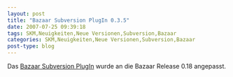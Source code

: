 ```yaml
---
layout: post
title: "Bazaar Subversion PlugIn 0.3.5"
date: 2007-07-25 09:39:18
tags: SKM,Neuigkeiten,Neue Versionen,Subversion,Bazaar
categories: SKM,Neuigkeiten,Neue Versionen,Subversion,Bazaar
post-type: blog
---
```

Das <a href="http://bazaar-vcs.org/BzrForeignBranches/Subversion?action=show&redirect=BzrSvn">Bazaar Subversion PlugIn</a> wurde an die Bazaar Release 0.18 angepasst.
